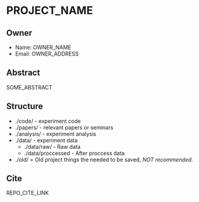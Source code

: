 # PROJECT_NAME

## Owner

* Name: OWNER_NAME
* Email: OWNER_ADDRESS

## Abstract

SOME_ABSTRACT

## Structure

* ./code/ - experiment code
* ./papers/ - relevant papers or seminars
* ./analysis/ - experiment analysis
* ./data/ - experiment data
  * ./data/raw/ - Raw data
  * ./data/proccessed - After proccess data
* ./old/ = Old project things the needed to be saved, *NOT recommended*.

## Cite

REPO_CITE_LINK
